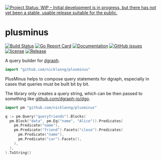 [![Project Status: WIP – Initial development is in progress, but there has not yet been a stable, usable release suitable for the public.](https://www.repostatus.org/badges/latest/wip.svg)](https://www.repostatus.org/#wip)

# plusminus

[![Build Status](https://github.com/nicklanng/plusminus/workflows/CI/badge.svg)](https://github.com/nicklanng/plusminus/actions?query=workflow%3ACI)
[![Go Report Card](https://goreportcard.com/badge/github.com/nicklanng/plusminus)](https://goreportcard.com/report/github.com/nicklanng/plusminus)
[![Documentation](https://godoc.org/github.com/nicklanng/plusminus?status.svg)](http://godoc.org/github.com/nicklanng/plusminus)
[![GitHub issues](https://img.shields.io/github/issues/nicklanng/plusminus.svg)](https://github.com/nicklanng/plusminus/issues)
[![license](https://img.shields.io/github/license/nicklanng/plusminus.svg?maxAge=2592000)](https://github.com/nicklanng/plusminus/LICENSE)
[![Release](https://img.shields.io/github/release/nicklanng/plusminus.svg?label=Release)](https://github.com/nicklanng/plusminus/releases)

A query builder for [dgraph](https://dgraph.io/).

```go
import "github.com/nicklanng/plusminus"
```

PlusMinus helps to compose query statements for dgraph, especially in cases that queries must be built bit by bit.

The library only creates a query string, which can be then passed to something like [github.com/dgraph-io/dgo](https://github.com/dgraph-io/dgo).

```go
import pm "github.com/nicklanng/plusminus"

q := pm.Query("queryfriends").Blocks(
  pm.Block("data", pm.Eq("name", "Alice")).Predicates(
    pm.Predicate("name"),
    pm.Predicate("friend").Facets("close").Predicates(
      pm.Predicate("name"),
      pm.Predicate("car").Facets(),
    ),
  ),
).ToString()
```
